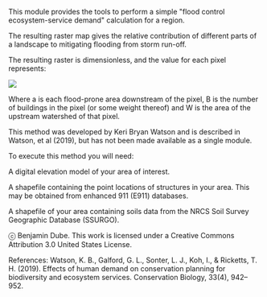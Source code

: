 This module provides the tools to perform a simple "flood control ecosystem-service demand" calculation for a region. 

The resulting raster map gives the relative contribution of different parts of a landscape to mitigating flooding from storm run-off. 

The resulting raster is dimensionless, and the value for each pixel represents:

<img src="https://render.githubusercontent.com/render/math?math=\[ \sum_{a=1}^{n} B_a / W_a \]">

Where a is each flood-prone area downstream of the pixel, B is the number of buildings in the pixel (or some weight thereof) and W is the area of the upstream watershed of that pixel.


This method was developed by Keri Bryan Watson and is described in Watson, et al (2019), but has not been made available as a single module.


To execute this method you will need:

A digital elevation model of your area of interest.

A shapefile containing the point locations of structures in your area. This may be obtained from enhanced 911 (E911) databases.

A shapefile of your area containing soils data from the NRCS Soil Survey Geographic Database (SSURGO).










ⓒ Benjamin Dube.
This work is licensed under a Creative Commons Attribution 3.0 United States License.






References:
Watson, K. B., Galford, G. L., Sonter, L. J., Koh, I., & Ricketts, T. H. (2019). Effects of human demand on conservation planning for biodiversity and ecosystem services. Conservation Biology, 33(4), 942–952.
